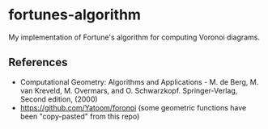 # fortunes-algorithm
My implementation of Fortune's algorithm for computing Voronoi diagrams.

## References
- Computational Geometry: Algorithms and Applications - M. de Berg, M. van Kreveld, M. Overmars, and O. Schwarzkopf. Springer-Verlag, Second edition, (2000)
- https://github.com/Yatoom/foronoi (some geometric functions have been "copy-pasted" from this repo)
